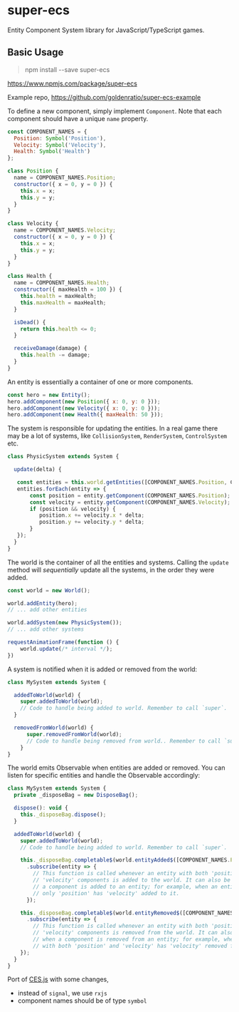 # super-ecs
Entity Component System library for JavaScript/TypeScript games.

## Basic Usage

> npm install --save super-ecs

https://www.npmjs.com/package/super-ecs

Example repo, https://github.com/goldenratio/super-ecs-example

To define a new component, simply implement `Component`.
Note that each component should have a unique `name` property.

```js
const COMPONENT_NAMES = {
  Position: Symbol('Position'),
  Velocity: Symbol('Velocity'),
  Health: Symbol('Health')
};

class Position {
  name = COMPONENT_NAMES.Position;
  constructor({ x = 0, y = 0 }) {
    this.x = x;
    this.y = y;
  }
}

class Velocity {
  name = COMPONENT_NAMES.Velocity;
  constructor({ x = 0, y = 0 }) {
    this.x = x;
    this.y = y;
  }
}

class Health {
  name = COMPONENT_NAMES.Health;
  constructor({ maxHealth = 100 }) {
    this.health = maxHealth;
    this.maxHealth = maxHealth;
  }

  isDead() {
    return this.health <= 0;
  }

  receiveDamage(damage) {
    this.health -= damage;
  }
}
```

An entity is essentially a container of one or more components.

```js
const hero = new Entity();
hero.addComponent(new Position({ x: 0, y: 0 }));
hero.addComponent(new Velocity({ x: 0, y: 0 }));
hero.addComponent(new Health({ maxHealth: 50 }));
```

The system is responsible for updating the entities.
In a real game there may be a lot of systems, like `CollisionSystem`,
`RenderSystem`, `ControlSystem` etc.

```js
class PhysicSystem extends System {

  update(delta) {

   const entities = this.world.getEntities([COMPONENT_NAMES.Position, COMPONENT_NAMES.Velocity]);
   entities.forEach(entity => {
       const position = entity.getComponent(COMPONENT_NAMES.Position);
       const velocity = entity.getComponent(COMPONENT_NAMES.Velocity);
       if (position && velocity) {
          position.x += velocity.x * delta;
          position.y += velocity.y * delta;
       }
   });
  }
}
```

The world is the container of all the entities and systems.
Calling the `update` method will *sequentially* update all the systems,
in the order they were added.

```js
const world = new World();

world.addEntity(hero);
// ... add other entities

world.addSystem(new PhysicSystem());
// ... add other systems

requestAnimationFrame(function () {
    world.update(/* interval */);
})
```

A system is notified when it is added or removed from the world:

```js
class MySystem extends System {

  addedToWorld(world) {
    super.addedToWorld(world);
    // Code to handle being added to world. Remember to call `super`.
  }

  removedFromWorld(world) {
      super.removedFromWorld(world);
      // Code to handle being removed from world.. Remember to call `super`.
    }
}
```

The world emits Observable when entities are added or removed. You can listen for
specific entities and handle the Observable accordingly:

```js
class MySystem extends System {
  private _disposeBag = new DisposeBag();

  dispose(): void {
    this._disposeBag.dispose();
  }

  addedToWorld(world) {
    super.addedToWorld(world);
    // Code to handle being added to world. Remember to call `super`.

    this._disposeBag.completable$(world.entityAdded$([COMPONENT_NAMES.Position, COMPONENT_NAMES.Velocity]))
      .subscribe(entity => {
        // This function is called whenever an entity with both 'position' and
        // 'velocity' components is added to the world. It can also be called when
        // a component is added to an entity; for example, when an entity with
        // only 'position' has 'velocity' added to it.
      });

    this._disposeBag.completable$(world.entityRemoved$([COMPONENT_NAMES.Position, COMPONENT_NAMES.Velocity]))
      .subscribe(entity => {
        // This function is called whenever an entity with both 'position' and
        // 'velocity' components is removed from the world. It can also be called
        // when a component is removed from an entity; for example, when an entity
        // with both 'position' and 'velocity' has 'velocity' removed from it.
    });
  }
}
```

Port of [CES.js](https://github.com/qiao/ces.js) with some changes,
- instead of `signal`, we use `rxjs`
- component names should be of type `symbol`
